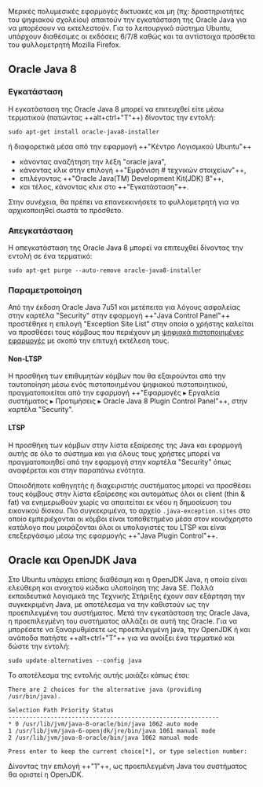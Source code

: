 Μερικές πολυμεσικές εφαρμογές δικτυακές και μη (πχ: δραστηριοτήτες του
ψηφιακού σχολείου) απαιτούν την εγκατάσταση της Oracle Java για να
μπορέσουν να εκτελεστούν. Για το λειτουργικό σύστημα Ubuntu,
υπάρχουν διαθέσιμες οι εκδόσεις 6/7/8 καθώς και τα αντίστοιχα
πρόσθετα του φυλλομετρητή Mozilla Firefox.

## Oracle Java 8

### Εγκατάσταση

Η εγκατάσταση της Oracle Java 8 μπορεί να επιτευχθεί είτε μέσω
τερματικού (πατώντας ++alt+ctrl+"T"++) δίνοντας την εντολή:
```shell
sudo apt-get install oracle-java8-installer
```

ή διαφορετικά μέσα από την εφαρμογή ++"Κέντρο Λογισμικού Ubuntu"++

  - κάνοντας αναζήτηση την λέξη "oracle java",
  - κάνοντας κλικ στην επιλογή ++"Εμφάνιση # τεχνικών στοιχείων"++,
  - επιλέγοντας ++"Oracle Java(TM) Development Kit(JDK) 8"++,
  - και τέλος, κάνοντας κλικ στο ++"Εγκατάσταση"++.

Στην συνέχεια, θα πρέπει να επανεκκινήσετε το φυλλομετρητή για να
αρχικοποιηθεί σωστά το πρόσθετο.

### Απεγκατάσταση

Η απεγκατάσταση της Oracle Java 8 μπορεί να επιτευχθεί δίνοντας την
εντολή σε ένα τερματικό:
```shell
sudo apt-get purge --auto-remove oracle-java8-installer
```

### Παραμετροποίηση

Από την έκδοση Oracle Java 7u51 και μετέπειτα για λόγους ασφαλείας στην
καρτέλα "Security" στην εφαρμογή ++"Java Control Panel"++
προστέθηκε η επιλογή "Exception Site List" στην οποία ο χρήστης καλείται να
προσθέσει τους κόμβους που περιέχουν μη [ψηφιακά πιστοποιημένες εφαρμογές](http://el.wikipedia.org/wiki/%CE%A8%CE%B7%CF%86%CE%B9%CE%B1%CE%BA%CF%8C_%CF%80%CE%B9%CF%83%CF%84%CE%BF%CF%80%CE%BF%CE%B9%CE%B7%CF%84%CE%B9%CE%BA%CF%8C)
με σκοπό την επιτυχή εκτέλεση τους.

#### Non-LTSP

Η προσθήκη των επιθυμητών κόμβων που θα εξαιρούνται από την ταυτοποίηση
μέσω ενός πιστοποιημένου ψηφιακού πιστοποιητικού, πραγματοποιείται από
την εφαρμογή ++"Εφαρμογές  ▸  Εργαλεία συστήματος  ▸  Προτιμήσεις  ▸  Oracle Java 8 Plugin Control Panel"++, στην καρτέλα "Security".

#### LTSP

H προσθήκη των κόμβων στην λίστα εξαίρεσης της Java και εφαρμογή αυτής
σε όλο το σύστημα και για όλους τους χρήστες μπορεί να πραγματοποιηθεί
από την εφαρμογή  στην καρτέλα "Security" όπως αναφέρεται και στην
παραπάνω ενότητα.

Οποιοδήποτε καθηγητής ή διαχειριστής συστήματος μπορεί να προσθέσει τους
κόμβους στην λίστα εξαίρεσης και αυτομάτως όλοι οι client (thin & fat)
να ενημερωθούν χωρίς να απαιτείται εκ νέου η δημοσίευση του εικονικού
δίσκου. Πιο συγκεκριμένα, το αρχείο `.java-exception.sites` στο οποίο
εμπεριέχονται οι κόμβοι είναι τοποθετημένο μέσα στον κοινόχρηστο
κατάλογο που μοιράζονται όλοι οι υπολογιστές του LTSP και είναι
επεξεργάσιμο μέσω της εφαρμογής ++"Java Plugin Control"++.

## Oracle και OpenJDK Java

Στο Ubuntu υπάρχει επίσης διαθέσιμη και η OpenJDK Java, η οποία είναι
ελεύθερη και ανοιχτού κώδικα υλοποίηση της Java SE. Πολλά
εκπαιδευτικά λογισμικά της Τεχνικής Στήριξης έχουν σαν
εξάρτηση την συγκεκριμένη Java, με αποτέλεσμα να την καθιστούν ως
την προεπιλεγμένη του συστήματος. Μετά την εγκατάσταση της Oracle Java,
η προεπιλεγμένη του συστήματος αλλάζει σε αυτή της Oracle. Για να
μπορέσετε να ξαναρυθμίσετε ως προεπιλεγμένη java, την OpenJDK ή
και ανάποδα πατήστε ++alt+ctrl+"T"++ για να ανοίξει ένα τερματικό και δώστε την
εντολή:
```shell
sudo update-alternatives --config java
```
Το αποτέλεσμα της εντολής αυτής μοιάζει κάπως έτσι:
```
There are 2 choices for the alternative java (providing /usr/bin/java).

Selection Path Priority Status
------------------------------------------------------------
* 0 /usr/lib/jvm/java-8-oracle/bin/java 1062 auto mode
1 /usr/lib/jvm/java-6-openjdk/jre/bin/java 1061 manual mode
2 /usr/lib/jvm/java-8-oracle/bin/java 1062 manual mode

Press enter to keep the current choice[*], or type selection number:
```
Δίνοντας την επιλογή ++"1"++, ως προεπιλεγμένη Java του συστήματος θα οριστεί η
OpenJDK.